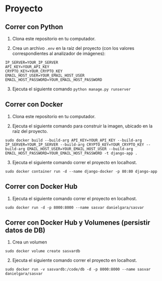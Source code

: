 # Proyecto

## Correr con Python

1. Clona este repositorio en tu computador.

2. Crea un archivo `.env` en la raíz del proyecto (con los valores correspondientes al analizador de imágenes):

```
IP_SERVER=YOUR_IP_SERVER
API_KEY=YOUR_API_KEY
CRYPTO_KEY=YOUR_CRYPTO_KEY
EMAIL_HOST_USER=YOUR_EMAIL_HOST_USER
EMAIL_HOST_PASSWORD=YOUR_EMAIL_HOST_PASSWORD
```

3. Ejecuta el siguiente comando `python manage.py runserver`

## Correr con Docker

1. Clona este repositorio en tu computador.

2. Ejecuta el siguiente comando para construir la imagen, ubicado en la raíz del proyecto.

`sudo docker build --build-arg API_KEY=YOUR_API_KEY --build-arg IP_SERVER=YOUR_IP_SERVER --build-arg CRYPTO_KEY=YOUR_CRYPTO_KEY --build-arg EMAIL_HOST_USER=YOUR_EMAIL_HOST_USER --build-arg EMAIL_HOST_PASSWORD=YOUR_EMAIL_HOST_PASSWORD -t django-app .`

3. Ejecuta el siguiente comando correr el proyecto en localhost.

`sudo docker container run -d --name django-docker -p 80:80 django-app`

## Correr con Docker Hub

1. Ejecuta el siguiente comando correr el proyecto en localhost.

`sudo docker run -d -p 8000:8000 --name sasvar danielgara/sasvar`

## Correr con Docker Hub y Volumenes (persistir datos de DB)

1. Crea un volumen 

`sudo docker volume create sasvardb`

2. Ejecuta el siguiente comando correr el proyecto en localhost.

`sudo docker run -v sasvardb:/code/db -d -p 8000:8000 --name sasvar danielgara/sasvar`


